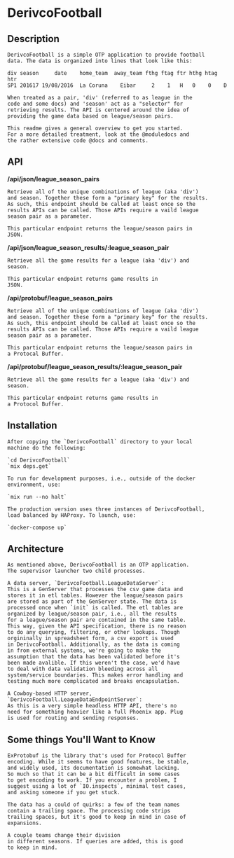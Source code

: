 # DerivcoFootball

## Description

    DerivcoFootball is a simple OTP application to provide football
    data. The data is organized into lines that look like this:
    
    div season     date    home_team  away_team fthg ftag ftr hthg htag htr
    SP1 201617 19/08/2016  La Coruna    Eibar     2    1   H   0    0    D

    When treated as a pair, 'div' (referred to as league in the
    code and some docs) and 'season' act as a "selector" for
    retrieving results. The API is centered around the idea of
    providing the game data based on league/season pairs.
    
    This readme gives a general overview to get you started.
    For a more detailed treatment, look at the @moduledocs and
    the rather extensive code @docs and comments.

## API

   **/api/json/league_season_pairs**

    Retrieve all of the unique combinations of league (aka 'div')
    and season. Together these form a "primary key" for the results.
    As such, this endpoint should be called at least once so the
    results APIs can be called. Those APIs require a vaild league
    season pair as a parameter.

    This particular endpoint returns the league/season pairs in
    JSON.
  
   **/api/json/league_season_results/:league_season_pair**

    Retrieve all the game results for a league (aka 'div') and
    season.

    This particular endpoint returns game results in
    JSON.

   **/api/protobuf/league_season_pairs**

    Retrieve all of the unique combinations of league (aka 'div')
    and season. Together these form a "primary key" for the results.
    As such, this endpoint should be called at least once so the
    results APIs can be called. Those APIs require a vaild league
    season pair as a parameter.

    This particular endpoint returns the league/season pairs in
    a Protocal Buffer.
  
   **/api/protobuf/league_season_results/:league_season_pair**

    Retrieve all the game results for a league (aka 'div') and
    season.

    This particular endpoint returns game results in
    a Protocol Buffer.
    
## Installation

    After copying the `DerivcoFootball` directory to your local
    machine do the following:
    
    `cd DerivcoFootball`
    `mix deps.get`
    
    To run for development purposes, i.e., outside of the docker
    environment, use:
    
    `mix run --no halt`
    
    The production version uses three instances of DerivcoFootball,
    load balanced by HAProxy. To launch, use:
    
    `docker-compose up`

## Architecture

    As mentioned above, DerivcoFootball is an OTP application.
    The supervisor launcher two child processes.
    
    A data server, `DerivcoFootball.LeagueDataServer`:
    This is a GenServer that processes the csv game data and
    stores it in etl tables. However the league/season pairs
    are stored as part of the GenServer state. The data is 
    processed once when `init` is called. The etl tables are
    organized by league/season pair, i.e., all the results
    for a league/season pair are contained in the same table.
    This way, given the API specification, there is no reason
    to do any querying, filtering, or other lookups. Though
    orgininally in spreadsheet form, a csv export is used
    in DerivcoFootball. Additionally, as the data is coming
    in from external systems, we're going to make the
    assumption that the data has been validated before it's
    been made avalible. If this weren't the case, we'd have
    to deal with data validation bleeding across all
    system/service boundaries. This makes error handling and
    testing much more complicated and breaks encapsulation.

    A Cowboy-based HTTP server,
    `DerivcoFootball.LeagueDataEndpointServer`:
    As this is a very simple headless HTTP API, there's no
    need for something heavier like a full Phoenix app. Plug
    is used for routing and sending responses.

## Some things You'll Want to Know

    ExProtobuf is the library that's used for Protocol Buffer
    encoding. While it seems to have good features, be stable,
    and widely used, its documentation is somewhat lacking.
    So much so that it can be a bit difficult in some cases
    to get encoding to work. If you encounter a problem, I 
    suggest using a lot of `IO.inspects`, minimal test cases,
    and asking someone if you get stuck.
    
    The data has a could of quirks: a few of the team names
    contain a trailing space. The processing code strips
    trailing spaces, but it's good to keep in mind in case of
    expansions.
    
    A couple teams change their division
    in different seasons. If queries are added, this is good
    to keep in mind.
    
